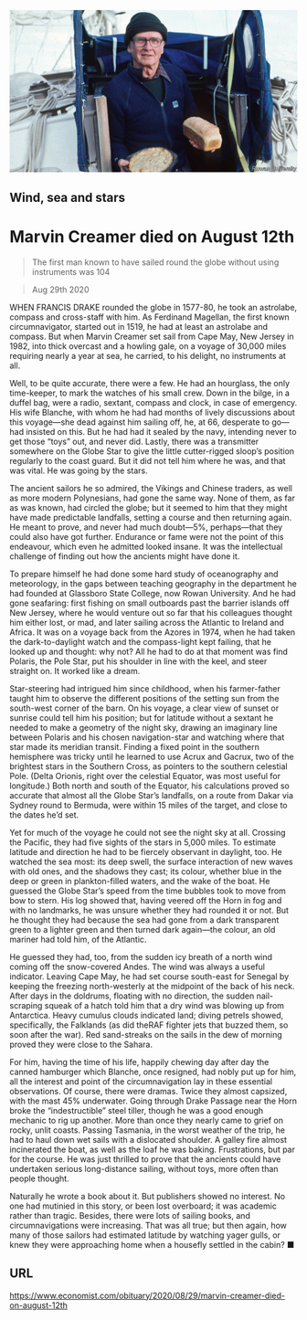 ![](./images/20200829_OBP001_0.jpg)

## Wind, sea and stars

# Marvin Creamer died on August 12th

> The first man known to have sailed round the globe without using instruments was 104

> Aug 29th 2020

WHEN FRANCIS DRAKE rounded the globe in 1577-80, he took an astrolabe, compass and cross-staff with him. As Ferdinand Magellan, the first known circumnavigator, started out in 1519, he had at least an astrolabe and compass. But when Marvin Creamer set sail from Cape May, New Jersey in 1982, into thick overcast and a howling gale, on a voyage of 30,000 miles requiring nearly a year at sea, he carried, to his delight, no instruments at all.

Well, to be quite accurate, there were a few. He had an hourglass, the only time-keeper, to mark the watches of his small crew. Down in the bilge, in a duffel bag, were a radio, sextant, compass and clock, in case of emergency. His wife Blanche, with whom he had had months of lively discussions about this voyage—she dead against him sailing off, he, at 66, desperate to go—had insisted on this. But he had had it sealed by the navy, intending never to get those “toys” out, and never did. Lastly, there was a transmitter somewhere on the Globe Star to give the little cutter-rigged sloop’s position regularly to the coast guard. But it did not tell him where he was, and that was vital. He was going by the stars.

The ancient sailors he so admired, the Vikings and Chinese traders, as well as more modern Polynesians, had gone the same way. None of them, as far as was known, had circled the globe; but it seemed to him that they might have made predictable landfalls, setting a course and then returning again. He meant to prove, and never had much doubt—5%, perhaps—that they could also have got further. Endurance or fame were not the point of this endeavour, which even he admitted looked insane. It was the intellectual challenge of finding out how the ancients might have done it.

To prepare himself he had done some hard study of oceanography and meteorology, in the gaps between teaching geography in the department he had founded at Glassboro State College, now Rowan University. And he had gone seafaring: first fishing on small outboards past the barrier islands off New Jersey, where he would venture out so far that his colleagues thought him either lost, or mad, and later sailing across the Atlantic to Ireland and Africa. It was on a voyage back from the Azores in 1974, when he had taken the dark-to-daylight watch and the compass-light kept failing, that he looked up and thought: why not? All he had to do at that moment was find Polaris, the Pole Star, put his shoulder in line with the keel, and steer straight on. It worked like a dream.

Star-steering had intrigued him since childhood, when his farmer-father taught him to observe the different positions of the setting sun from the south-west corner of the barn. On his voyage, a clear view of sunset or sunrise could tell him his position; but for latitude without a sextant he needed to make a geometry of the night sky, drawing an imaginary line between Polaris and his chosen navigation-star and watching where that star made its meridian transit. Finding a fixed point in the southern hemisphere was tricky until he learned to use Acrux and Gacrux, two of the brightest stars in the Southern Cross, as pointers to the southern celestial Pole. (Delta Orionis, right over the celestial Equator, was most useful for longitude.) Both north and south of the Equator, his calculations proved so accurate that almost all the Globe Star’s landfalls, on a route from Dakar via Sydney round to Bermuda, were within 15 miles of the target, and close to the dates he’d set.

Yet for much of the voyage he could not see the night sky at all. Crossing the Pacific, they had five sights of the stars in 5,000 miles. To estimate latitude and direction he had to be fiercely observant in daylight, too. He watched the sea most: its deep swell, the surface interaction of new waves with old ones, and the shadows they cast; its colour, whether blue in the deep or green in plankton-filled waters, and the wake of the boat. He guessed the Globe Star’s speed from the time bubbles took to move from bow to stern. His log showed that, having veered off the Horn in fog and with no landmarks, he was unsure whether they had rounded it or not. But he thought they had because the sea had gone from a dark transparent green to a lighter green and then turned dark again—the colour, an old mariner had told him, of the Atlantic.

He guessed they had, too, from the sudden icy breath of a north wind coming off the snow-covered Andes. The wind was always a useful indicator. Leaving Cape May, he had set course south-east for Senegal by keeping the freezing north-westerly at the midpoint of the back of his neck. After days in the doldrums, floating with no direction, the sudden nail-scraping squeak of a hatch told him that a dry wind was blowing up from Antarctica. Heavy cumulus clouds indicated land; diving petrels showed, specifically, the Falklands (as did theRAF fighter jets that buzzed them, so soon after the war). Red sand-streaks on the sails in the dew of morning proved they were close to the Sahara.

For him, having the time of his life, happily chewing day after day the canned hamburger which Blanche, once resigned, had nobly put up for him, all the interest and point of the circumnavigation lay in these essential observations. Of course, there were dramas. Twice they almost capsized, with the mast 45% underwater. Going through Drake Passage near the Horn broke the “indestructible” steel tiller, though he was a good enough mechanic to rig up another. More than once they nearly came to grief on rocky, unlit coasts. Passing Tasmania, in the worst weather of the trip, he had to haul down wet sails with a dislocated shoulder. A galley fire almost incinerated the boat, as well as the loaf he was baking. Frustrations, but par for the course. He was just thrilled to prove that the ancients could have undertaken serious long-distance sailing, without toys, more often than people thought.

Naturally he wrote a book about it. But publishers showed no interest. No one had mutinied in this story, or been lost overboard; it was academic rather than tragic. Besides, there were lots of sailing books, and circumnavigations were increasing. That was all true; but then again, how many of those sailors had estimated latitude by watching yager gulls, or knew they were approaching home when a housefly settled in the cabin? ■

## URL

https://www.economist.com/obituary/2020/08/29/marvin-creamer-died-on-august-12th
